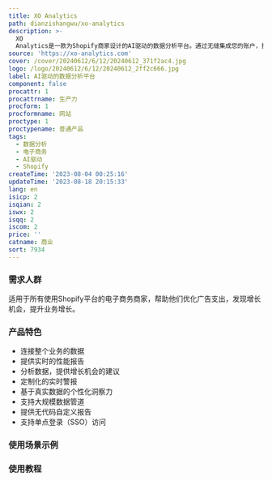```yaml
---
title: XO Analytics
path: dianzishangwu/xo-analytics
description: >-
  XO
  Analytics是一款为Shopify商家设计的AI驱动的数据分析平台。通过无缝集成您的账户，提供实时的商业洞察力和可操作的建议，帮助您优化广告支出，发现增长机会，从而提升电子商务业务的增长。价格方案灵活，适应不同需求。
source: 'https://xo-analytics.com'
cover: /cover/20240612/6/12/20240612_371f2ac4.jpg
logo: /logo/20240612/6/12/20240612_2ff2c666.jpg
label: AI驱动的数据分析平台
component: false
procattr: 1
procattrname: 生产力
procform: 1
procformname: 网站
proctype: 1
proctypename: 普通产品
tags:
  - 数据分析
  - 电子商务
  - AI驱动
  - Shopify
createTime: '2023-08-04 00:25:16'
updateTime: '2023-08-18 20:15:33'
lang: en
isicp: 2
isqian: 2
iswx: 2
isqq: 2
iscom: 2
price: ''
catname: 商业
sort: 7934
---
```




### 需求人群
适用于所有使用Shopify平台的电子商务商家，帮助他们优化广告支出，发现增长机会，提升业务增长。

### 产品特色
- 连接整个业务的数据
- 提供实时的性能报告
- 分析数据，提供增长机会的建议
- 定制化的实时警报
- 基于真实数据的个性化洞察力
- 支持大规模数据管道
- 提供无代码自定义报告
- 支持单点登录（SSO）访问

### 使用场景示例


### 使用教程


  
